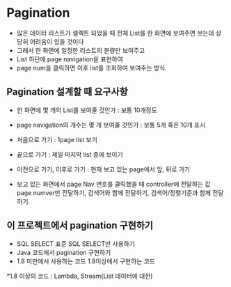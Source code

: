 # Pagination
* 많은 데이터 리스트가 셀렉트 되었을 때 전체 List를 한 화면에 보여주면 보는데 상당히 어려움이 있을 것이다
* 그래서 한 화면에 일정한 리스트의 분량만 보여주고 
* List 하단에 page navigation을 표현하여
* page num을 클릭하면 이후 list를 조회하여 보여주는 방식.

## Pagination 설계할 때 요구사항
* 한 화면에 몇 개의 List를 보여줄 것인가 : 보통 10개정도
* page navigation의 개수는 몇 개 보여줄 것인가 : 보통 5개 혹은 10개 표시
* 처음으로 가기 : 1page list 보기
* 끝으로 가기 : 제일 마지막 list 중에 보이기
* 이전으로 가기, 이후로 가기 : 현재 보고 있는 page에서 앞, 뒤로 가기

* 보고 있는 화면에서 page Nav 번호를 클릭했을 때 controller에 전달하는 값  
page numver만 전달하기, 검색어와 함께 전달하기, 검색어/정렬기준과 함께 전달하기.

## 이 프로젝트에서 pagination 구현하기
* SQL SELECT 표준 SQL SELECT만 사용하기
* Java 코드에서 pagination 구현하기
* 1.8 미만에서 사용하는 코드 1.8이상에서 구현하는 코드

*1.8 이상의 코드 : Lambda, Stream(List 데이터에 대한)